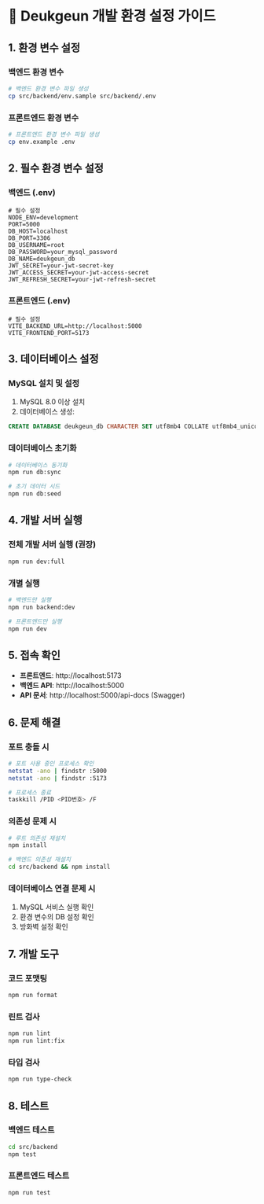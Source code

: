 # 🚀 Deukgeun 개발 환경 설정 가이드

## 1. 환경 변수 설정

### 백엔드 환경 변수

```bash
# 백엔드 환경 변수 파일 생성
cp src/backend/env.sample src/backend/.env
```

### 프론트엔드 환경 변수

```bash
# 프론트엔드 환경 변수 파일 생성
cp env.example .env
```

## 2. 필수 환경 변수 설정

### 백엔드 (.env)

```env
# 필수 설정
NODE_ENV=development
PORT=5000
DB_HOST=localhost
DB_PORT=3306
DB_USERNAME=root
DB_PASSWORD=your_mysql_password
DB_NAME=deukgeun_db
JWT_SECRET=your-jwt-secret-key
JWT_ACCESS_SECRET=your-jwt-access-secret
JWT_REFRESH_SECRET=your-jwt-refresh-secret
```

### 프론트엔드 (.env)

```env
# 필수 설정
VITE_BACKEND_URL=http://localhost:5000
VITE_FRONTEND_PORT=5173
```

## 3. 데이터베이스 설정

### MySQL 설치 및 설정

1. MySQL 8.0 이상 설치
2. 데이터베이스 생성:

```sql
CREATE DATABASE deukgeun_db CHARACTER SET utf8mb4 COLLATE utf8mb4_unicode_ci;
```

### 데이터베이스 초기화

```bash
# 데이터베이스 동기화
npm run db:sync

# 초기 데이터 시드
npm run db:seed
```

## 4. 개발 서버 실행

### 전체 개발 서버 실행 (권장)

```bash
npm run dev:full
```

### 개별 실행

```bash
# 백엔드만 실행
npm run backend:dev

# 프론트엔드만 실행
npm run dev
```

## 5. 접속 확인

- **프론트엔드**: http://localhost:5173
- **백엔드 API**: http://localhost:5000
- **API 문서**: http://localhost:5000/api-docs (Swagger)

## 6. 문제 해결

### 포트 충돌 시

```bash
# 포트 사용 중인 프로세스 확인
netstat -ano | findstr :5000
netstat -ano | findstr :5173

# 프로세스 종료
taskkill /PID <PID번호> /F
```

### 의존성 문제 시

```bash
# 루트 의존성 재설치
npm install

# 백엔드 의존성 재설치
cd src/backend && npm install
```

### 데이터베이스 연결 문제 시

1. MySQL 서비스 실행 확인
2. 환경 변수의 DB 설정 확인
3. 방화벽 설정 확인

## 7. 개발 도구

### 코드 포맷팅

```bash
npm run format
```

### 린트 검사

```bash
npm run lint
npm run lint:fix
```

### 타입 검사

```bash
npm run type-check
```

## 8. 테스트

### 백엔드 테스트

```bash
cd src/backend
npm test
```

### 프론트엔드 테스트

```bash
npm run test
```
